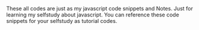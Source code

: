 These all codes are just as my javascript code snippets and Notes.
Just for learning my selfstudy about javascript.
You can reference these code snippets for your selfstudy as tutorial codes.
